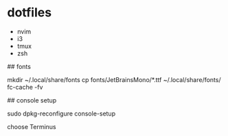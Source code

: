 # dotfiles

* nvim 
* i3
* tmux
* zsh


## fonts

mkdir ~/.local/share/fonts
cp fonts/JetBrainsMono/*.ttf ~/.local/share/fonts/ 
fc-cache -fv

## console setup

sudo dpkg-reconfigure console-setup

choose Terminus
